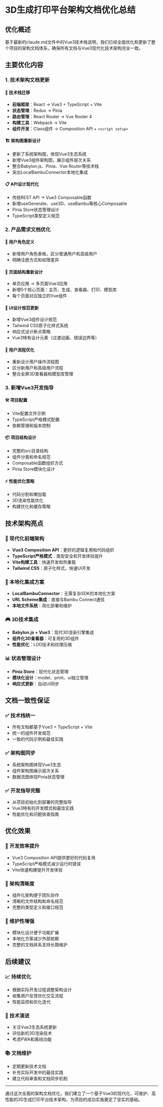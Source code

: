 # 3D生成打印平台架构文档优化总结

## 优化概述

基于最新的claude.md文件中的Vue3技术栈说明，我们已经全面优化和更新了整个项目的架构文档体系，确保所有文档与Vue3现代化技术架构完全一致。

## 主要优化内容

### 1. 技术架构文档更新

#### 🔄 技术栈迁移
- **前端框架**：React → Vue3 + TypeScript + Vite
- **状态管理**：Redux → Pinia
- **路由管理**：React Router → Vue Router 4
- **构建工具**：Webpack → Vite
- **组件开发**：Class组件 → Composition API + `<script setup>`

#### 🏗️ 架构图重新设计
- 更新了系统架构图，体现Vue3生态系统
- 新增Vue3组件架构图，展示组件层次关系
- 整合Babylon.js、Pinia、Vue Router等技术栈
- 突出LocalBambuConnector本地化集成

#### 📋 API设计现代化
- 传统REST API → Vue3 Composable函数
- 新增useGenerate、use3D、useBambu等核心Composable
- Pinia Store状态管理设计
- TypeScript类型定义规范

### 2. 产品需求文档优化

#### 👥 用户角色定义
- 新增用户角色表格，区分普通用户和高级用户
- 明确注册方式和权限差异

#### 📱 页面结构重新设计
- 单页应用 → 多页面Vue3应用
- 新增5个核心页面：主页、生成、查看器、打印、模型库
- 每个页面对应独立的Vue组件

#### 🎨 UI设计规范更新
- 新增Vue3组件设计规范
- Tailwind CSS原子化样式系统
- 响应式设计断点策略
- Vue3特有设计元素（过渡动画、错误边界等）

#### 🔄 用户流程优化
- 重新设计用户操作流程图
- 区分新用户和高级用户流程
- 整合全屏3D查看器和模型库管理

### 3. 新增Vue3开发指导

#### 🛠️ 项目配置
- Vite配置文件示例
- TypeScript严格模式配置
- 依赖管理和版本控制

#### 📦 项目结构设计
- 完整的src目录结构
- 组件分类和命名规范
- Composable函数组织方式
- Pinia Store模块化设计

#### ⚡ 性能优化策略
- 代码分割和懒加载
- 3D渲染性能优化
- 构建优化和缓存策略

## 技术架构亮点

### 🎯 现代化前端架构
- **Vue3 Composition API**：更好的逻辑复用和代码组织
- **TypeScript严格模式**：类型安全和开发体验提升
- **Vite构建工具**：快速开发和热重载
- **Tailwind CSS**：原子化样式，快速UI开发

### 🔗 本地化集成方案
- **LocalBambuConnector**：无需复杂SDK的本地化方案
- **URL Scheme集成**：直接与Bambu Connect通信
- **本地文件系统**：简化部署和维护

### 🎮 3D技术集成
- **Babylon.js + Vue3**：现代3D渲染引擎集成
- **组件化3D查看器**：可复用的3D组件
- **性能优化**：LOD技术和纹理压缩

### 📊 状态管理设计
- **Pinia Store**：现代化状态管理
- **模块化设计**：model、print、ui独立管理
- **响应式更新**：自动UI同步

## 文档一致性保证

### ✅ 技术栈统一
- 所有文档都基于Vue3 + TypeScript + Vite
- 统一的组件开发规范
- 一致的代码示例和最佳实践

### ✅ 架构图同步
- 系统架构图体现Vue3生态
- 组件架构图展示层次关系
- 数据流图体现Pinia状态管理

### ✅ 开发指导完整
- 从项目初始化到部署的完整指导
- Vue3特有的开发模式和最佳实践
- 性能优化和问题排查指南

## 优化效果

### 🚀 开发效率提升
- Vue3 Composition API提供更好的代码复用
- TypeScript严格模式减少运行时错误
- Vite快速构建提升开发体验

### 🎯 架构清晰度
- 组件化架构便于团队协作
- 清晰的文件结构和命名规范
- 完整的类型定义和接口规范

### 🔧 维护性增强
- 模块化设计便于功能扩展
- 本地化方案减少外部依赖
- 完整的文档体系支持长期维护

## 后续建议

### 📈 持续优化
- 根据实际开发过程调整架构设计
- 收集用户反馈优化交互流程
- 性能监控和优化迭代

### 🔄 技术演进
- 关注Vue3生态系统更新
- 评估新的3D渲染技术
- 考虑PWA和离线功能

### 📚 文档维护
- 定期更新技术文档
- 补充实际开发中的最佳实践
- 建立代码审查和文档同步机制

---

通过这次全面的架构文档优化，我们建立了一个基于Vue3的现代化、可维护、高性能的3D生成打印平台技术架构，为项目的成功实施奠定了坚实的基础。